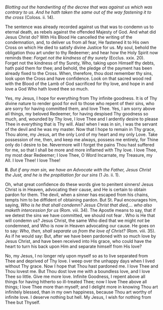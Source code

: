 
*Blotting out the handwriting of the decree that was against us which was contrary to us. And he hath taken the same out of the way fastening it to the cross* (Coloss. ii. 14).

The sentence was already recorded against us that was to condemn us to eternal death, as rebels against the offended Majesty of God. And what did Jesus Christ do? With His Blood He cancelled the writing of the condemnation, and, to deliver us from all fear, He fastened it to His own Cross on which He died to satisfy divine Justice for us. My soul, behold the obligation thou art under to thy Redeemer; and hear how the Holy Spirit now reminds thee: *Forget not the kindness of thy surety* (Ecclus. xxix. 20). Forget not the kindness of thy Surety, Who, taking upon Himself thy debts, hath paid them for thee; and behold, the pledge of the payment has been already fixed to the Cross. When, therefore, thou dost remember thy sins, look upon the Cross and have confidence. Look on that sacred wood red with the Blood of the Lamb of God sacrificed for thy love, and hope in and love a God Who hath loved thee so much.

Yes, my Jesus, I hope for everything from Thy infinite goodness. It is of Thy divine nature to render good for evil to those who repent of their sins, who are sorry for having committed them, and love Thee. Yes, I am sorry above all things, my beloved Redeemer, for having despised Thy goodness so much, and, wounded by Thy love, I love Thee and I ardently desire to please Thee in everything that is Thy will. Alas! when I was in sin, I was the servant of the devil and he was my master. Now that I hope to remain in Thy grace, Thou alone, my Jesus, art the only Lord of my heart and my only Love. Take possession of me, then, and keep me always, possess me entirely, for Thine only do I desire to be. Nevermore will I forget the pains Thou hast suffered for me, so that I shall be more and more inflamed with Thy love. I love Thee, my most dear Redeemer; I love Thee, O Word Incarnate, my Treasure, my All. I love Thee! I love Thee!

**II\.** *But if any man sin, we have an Advocate with the Father, Jesus Christ the Just, and he is the propitiation for our sins* (1 Jo. ii. 1).

Oh, what great confidence do these words give to penitent sinners! Jesus Christ is in Heaven, advocating their cause, and He is certain to obtain pardon for them. The devil, when a sinner has escaped from his chains, tempts him to be diffident of obtaining pardon. But St. Paul encourages him, saying, *Who is he that shall condemn? Jesus Christ that died,\... who also maketh intercession for us* (Rom. viii. 34). The Apostle means to say, that if we detest the sins we have committed, we should not fear . Who is He that will condemn us? Jesus Christ, the same Who died that we might *not* be condemned, and Who is now in Heaven advocating our cause. He goes on to say: *Who, then, shall separate us from the love of Christ?* (Rom. viii. 35). As if he would say: But, after we have been pardoned with so much love by Jesus Christ, and have been received into His grace, who could have the heart to turn his back upon Him and separate himself from His love?

No, my Jesus, I no longer rely upon myself so as to live separated from Thee and deprived of Thy love. I weep over the unhappy days when I lived without Thy grace. Now I hope that Thou hast pardoned me. I love Thee and Thou lovest me. But Thou dost love me with a boundless love, and I love Thee so little. Give me more love. Infinite Goodness, I repent above all things for having hitherto so ill-treated Thee; now I love Thee above all things; I love Thee more than myself; and I delight more in knowing Thou art infinitely blessed, than in my own happiness, because Thou art worthy of infinite love. I deserve nothing but hell. My Jesus, I wish for nothing from Thee but Thyself.

